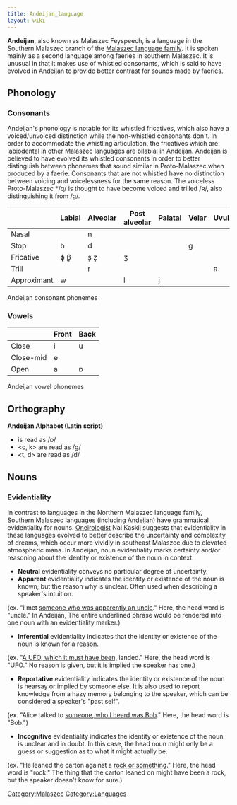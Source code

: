 ```yaml
---
title: Andeijan_language
layout: wiki
---
```

**Andeijan**, also known as Malaszec Feyspeech, is a language in the
Southern Malaszec branch of the [Malaszec language
family](Languages_in_Malaszec#Malaszec_language_family "wikilink"). It
is spoken mainly as a second language among faeries in southern
Malaszec. It is unusual in that it makes use of whistled consonants,
which is said to have evolved in Andeijan to provide better contrast for
sounds made by faeries.

## Phonology

### Consonants

Andeijan's phonology is notable for its whistled fricatives, which also
have a voiced/unvoiced distinction while the non-whistled consonants
don't. In order to accommodate the whistling articulation, the
fricatives which are labiodental in other Malaszec languages are
bilabial in Andeijan. Andeijan is believed to have evolved its whistled
consonants in order to better distinguish between phonemes that sound
similar in Proto-Malaszec when produced by a faerie. Consonants that are
not whistled have no distinction between voicing and voicelessness for
the same reason. The voiceless Proto-Malaszec \*/q/ is thought to have
become voiced and trilled /ʀ/, also distinguishing it from /g/.

|             | Labial | Alveolar | Post alveolar | Palatal | Velar | Uvular |
|-------------|--------|----------|---------------|---------|-------|--------|
| Nasal       |        | n        |               |         |       |        |
| Stop        | b      | d        |               |         | g     |        |
| Fricative   | ɸ͎ β͎    | s͎ z͎      | ʒ             |         |       |        |
| Trill       |        | r        |               |         |       | ʀ      |
| Approximant | w      |          | l             | j       |       |        |

Andeijan consonant phonemes

### Vowels

|           | Front | Back |
|-----------|-------|------|
| Close     | i     | u    |
| Close-mid | e     |      |
| Open      | a     | ɒ    |

Andeijan vowel phonemes

## Orthography

**Andeijan Alphabet (Latin script)**

- <o> is read as /ɒ/
- \<c, k\> are read as /g/
- \<t, d\> are read as /d/

## Nouns

### Evidentiality

In contrast to languages in the Northern Malaszec language family,
Southern Malaszec languages (including Andeijan) have grammatical
evidentiality for nouns. [Oneirologist](Oneirology "wikilink") Nal
Kaskij suggests that evidentiality in these languages evolved to better
describe the uncertainty and complexity of dreams, which occur more
vividly in southeast Malaszec due to elevated atmospheric mana. In
Andeijan, noun evidentiality marks certainty and/or reasoning about the
identity or existence of the noun in context.

- **Neutral** evidentiality conveys no particular degree of uncertainty.
- **Apparent** evidentiality indicates the identity or existence of the
  noun is known, but the reason why is unclear. Often used when
  describing a speaker's intuition.



(ex. "I met <u>someone who was apparently an uncle</u>." Here, the head
word is "uncle." In Andeijan, The entire underlined phrase would be
rendered into one noun with an evidentiality marker.)

- **Inferential** evidentiality indicates that the identity or existence
  of the noun is known for a reason.



(ex. "<u>A UFO, which it must have been,</u> landed." Here, the head
word is "UFO." No reason is given, but it is implied the speaker has
one.)

- **Reportative** evidentiality indicates the identity or existence of
  the noun is hearsay or implied by someone else. It is also used to
  report knowledge from a hazy memory belonging to the speaker, which
  can be considered a speaker's "past self".



(ex. "Alice talked to <u>someone, who I heard was Bob</u>." Here, the
head word is "Bob.")

- **Incognitive** evidentiality indicates the identity or existence of
  the noun is unclear and in doubt. In this case, the head noun might
  only be a guess or suggestion as to what it might actually be.



(ex. "He leaned the carton against a <u>rock or something</u>." Here,
the head word is "rock." The thing that the carton leaned on might have
been a rock, but the speaker doesn't know for sure.)

[Category:Malaszec](Category:Malaszec "wikilink")
[Category:Languages](Category:Languages "wikilink")